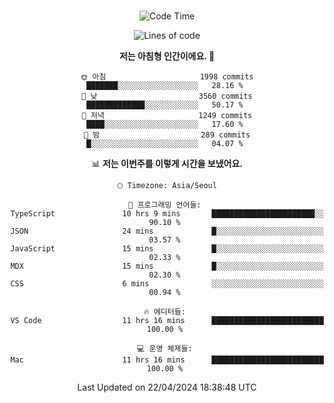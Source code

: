 <div align="center">

<br />

 <!--START_SECTION:waka-->
![Code Time](http://img.shields.io/badge/Code%20Time-2%2C380%20hrs%2030%20mins-blue)

![Lines of code](https://img.shields.io/badge/%EC%A0%80%EB%8A%94%20%EC%97%AC%ED%83%9C%EA%B9%8C%EC%A7%80%20-3.9%20million%20%EC%A4%84%EC%9D%98%20%EC%BD%94%EB%93%9C%EB%A5%BC%20%EC%9E%91%EC%84%B1%ED%96%88%EC%96%B4%EC%9A%94.-blue)

**저는 아침형 인간이에요. 🐤** 

```text
🌞 아침                     1998 commits        ███████░░░░░░░░░░░░░░░░░░   28.16 % 
🌆 낮　                     3560 commits        █████████████░░░░░░░░░░░░   50.17 % 
🌃 저녁                     1249 commits        ████░░░░░░░░░░░░░░░░░░░░░   17.60 % 
🌙 밤　                     289 commits         █░░░░░░░░░░░░░░░░░░░░░░░░   04.07 % 
```


📊 **저는 이번주를 이렇게 시간을 보냈어요.** 

```text
🕑︎ Timezone: Asia/Seoul

💬 프로그래밍 언어들: 
TypeScript               10 hrs 9 mins       ███████████████████████░░   90.10 % 
JSON                     24 mins             █░░░░░░░░░░░░░░░░░░░░░░░░   03.57 % 
JavaScript               15 mins             █░░░░░░░░░░░░░░░░░░░░░░░░   02.33 % 
MDX                      15 mins             █░░░░░░░░░░░░░░░░░░░░░░░░   02.30 % 
CSS                      6 mins              ░░░░░░░░░░░░░░░░░░░░░░░░░   00.94 % 

🔥 에디터들: 
VS Code                  11 hrs 16 mins      █████████████████████████   100.00 % 

💻 운영 체제들: 
Mac                      11 hrs 16 mins      █████████████████████████   100.00 % 
```


 Last Updated on 22/04/2024 18:38:48 UTC
<!--END_SECTION:waka-->

</div>

